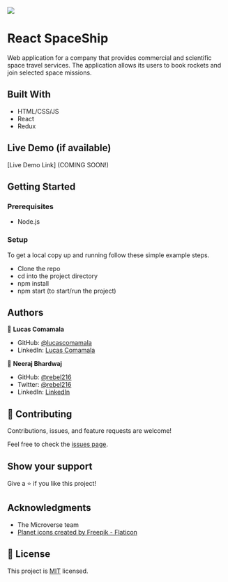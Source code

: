 ![](https://img.shields.io/badge/Microverse-blueviolet)

# React SpaceShip

Web application for a company that provides commercial and scientific space travel services. The application allows its users to book rockets and join selected space missions.


## Built With

- HTML/CSS/JS
- React
- Redux

## Live Demo (if available)

[Live Demo Link] (COMING SOON!)


## Getting Started

### Prerequisites
- Node.js

### Setup
To get a local copy up and running follow these simple example steps.
- Clone the repo
- cd into the project directory
- npm install
- npm start (to start/run the project)

## Authors

👤 **Lucas Comamala**

- GitHub: [@lucascomamala](https://github.com/lucascomamala/)
- LinkedIn: [Lucas Comamala](https://linkedin.com/in/lucas-comamala/)

👤 **Neeraj Bhardwaj**

- GitHub: [@rebel216](https://github.com/rebel216)
- Twitter: [@rebel216](https://twitter.com/rebel216)
- LinkedIn: [LinkedIn](https://linkedin.com/in/rebel216)

## 🤝 Contributing

Contributions, issues, and feature requests are welcome!

Feel free to check the [issues page](../../issues/).

## Show your support

Give a ⭐️ if you like this project!

## Acknowledgments

- The Microverse team
- <a href="https://www.flaticon.com/free-icons/planet" title="planet icons">Planet icons created by Freepik - Flaticon</a>

## 📝 License

This project is [MIT](./LICENSE) licensed.
